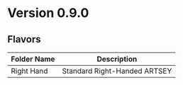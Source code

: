 # Version 0.9.0

## Flavors

|Folder Name|Description|
|---|---|
|Right Hand|Standard Right-Handed ARTSEY|